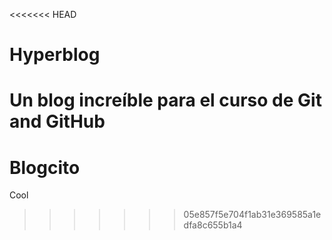 <<<<<<< HEAD
# Hyperblog
Un blog increíble para el curso de Git and GitHub
=======
# Blogcito
Cool
>>>>>>> 05e857f5e704f1ab31e369585a1edfa8c655b1a4
